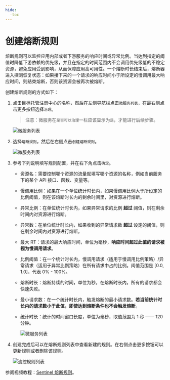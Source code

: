 ```yaml
---
hide:
  -toc
---
```


# 创建熔断规则

熔断规则可以监控应用内部或者下游服务的响应时间或异常比例。当达到指定的阈值时降低下游依赖的优先级，并且在指定的时间范围内不会调用优先级低的不稳定资源，避免应用受到影响，从而保障应用高可用性。一个熔断时长结束后，熔断器进入探测恢复状态：如果接下来的一个请求的响应时间小于所设定的慢调用最大响应时间，则结束熔断，否则该资源会被再次被熔断。

创建熔断规则的方式如下：

1. 点击目标托管注册中心的名称，然后在左侧导航栏点击`微服务列表`，在最右侧点击更多按钮选择`治理`。

    > 注意：微服务在`是否可以治理`一栏应该显示为`是`，才能进行后续步骤。

    ![微服务列表](https://docs.daocloud.io/daocloud-docs-images/docs/zh/docs/skoala/images/gov00.png)

2. 选择`熔断规则`，然后在右侧点击`创建熔断规则`。

    ![微服务列表](https://docs.daocloud.io/daocloud-docs-images/docs/zh/docs/skoala/images/gov04.png)

3. 参考下列说明填写规则配置，并在右下角点击`确定`。

    - 资源名：需要控制哪个资源的流量就填写哪个资源的名称，例如当前服务下的某个 API 接口、函数、变量等。
    - 慢调用比例：如果在一个单位统计时长内，如果慢调用比例大于所设定的比例阈值，则在该熔断时长内的剩余时间里，对资源进行熔断。
    - 异常比例：在单位统计时长内，如果异常请求的比例 **超过** 阈值，则在剩余时间内对资源进行熔断。
    - 异常数：在单位统计时长内，如果收到的异常请求数 **超过** 设定的阈值，则在剩余时间内对资源进行熔断。
    - 最大 RT：请求的最大响应时间，单位为毫秒，**响应时间超过此值的请求被视为慢调用请求**。
    - 比例阈值：在一个统计时长内，慢调用请求（适用于慢调用比例策略）/异常请求（适用于异常比例策略）在所有请求中占的比例。阈值范围是 [0.0, 1.0]，代表 0% - 100%。
    - 熔断时长：熔断持续的时间，单位为秒。在熔断时长内，所有的请求都会快速失败。
    - 最小请求数：在一个统计时长内，触发熔断的最小请求数。**若当前统计时长内的请求数小于此值，即使达到熔断条件也不会触发熔断**。
    - 统计时长：统计的时间窗口长度，单位为毫秒，取值范围为 1 秒 —— 120 分钟。

      ![微服务列表](https://docs.daocloud.io/daocloud-docs-images/docs/zh/docs/skoala/images/gov06.png)

4. 创建完成后可以在熔断规则列表中查看新建的规则。在右侧点击更多按钮可以更新规则或者删除该规则。

    ![流控规则列表](https://docs.daocloud.io/daocloud-docs-images/docs/zh/docs/skoala/images/gov07.png)

参阅视频教程：[Sentinel 熔断规则](../../../../videos/skoala.md#sentinel_1)。
